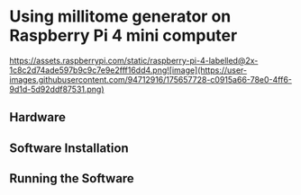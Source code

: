 # Using millitome generator on Raspberry Pi 4 mini computer



https://assets.raspberrypi.com/static/raspberry-pi-4-labelled@2x-1c8c2d74ade597b9c9c7e9e2fff16dd4.png![image](https://user-images.githubusercontent.com/94712916/175657728-c0915a66-78e0-4ff6-9d1d-5d92ddf87531.png)


## Hardware

## Software Installation

## Running the Software

